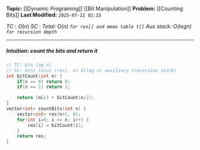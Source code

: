 **Topic:** [[Dynamic Programing]] [[Bit Manipulation]]
**Problem:**  [[Counting Bits]]
**Last Modified:**  `2025-07-22 02:15`

 $TC: O(n)$
$SC$ : *Total: $O(n)$        `for res[] and memo table t[]`*
*Aux stack: $O(log n)$  `for recursion depth`*

---
##### **Intuition**: count the bits and return it
 
```cpp
// TC: O(n log n)
// SC: O(n) total (res), or O(log n) auxiliary (recursion stack)
int bitCount(int n) {
	if(n == 0) return 0;
	if(n == 1) return 1;

	return (n&1) + bitCount(n/2);
}
vector<int> countBits(int n) {
	vector<int> res(n+1, 0);
	for(int i=0; i <= n; i++) {
		res[i] = bitCount(i);
	}
	return res;
}
```
